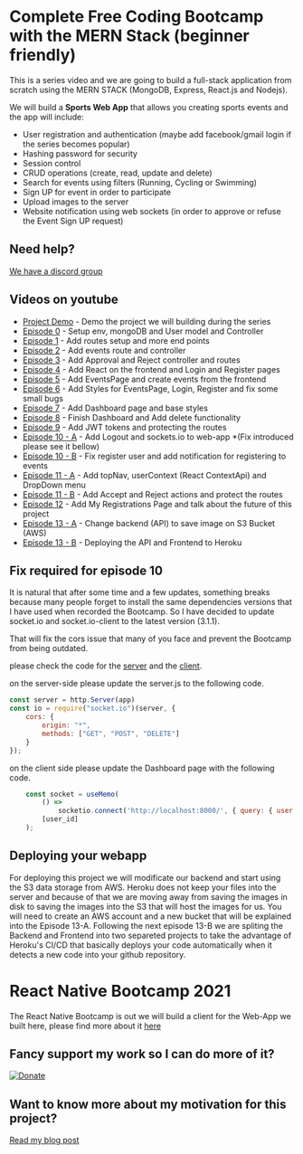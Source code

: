 # Complete Free Coding Bootcamp with the MERN Stack (beginner friendly) 

This is a series video and we are going to build a full-stack application from scratch using the MERN STACK (MongoDB, Express, React.js and Nodejs).

We will build a <strong>Sports Web App</strong> that allows you creating sports events and the app will include:

* User registration and authentication (maybe add facebook/gmail login if the series becomes popular) 
* Hashing password for security 
* Session control
* CRUD operations (create, read, update and delete) 
* Search for events using filters (Running, Cycling or Swimming) 
* Sign UP for event in order to participate
* Upload images to the server
* Website notification using web sockets (in order to approve or refuse the Event Sign UP request) 

## Need help?
[We have a discord group](https://discord.gg/7bsz7U5)

## Videos on youtube

* [Project Demo](https://www.youtube.com/watch?v=vtuciNQFpyA) - Demo the project we will building during the series
* [Episode 0](https://www.youtube.com/watch?v=_kP5e9fi9yo) - Setup env, mongoDB and User model and Controller
* [Episode 1](https://www.youtube.com/watch?v=U3B2TdYMmmU) - Add routes setup and more end points
* [Episode 2](https://www.youtube.com/watch?v=STbqBxgKD2I) - Add events route and controller
* [Episode 3](https://www.youtube.com/watch?v=73WRxi49Czo) - Add Approval and Reject controller and routes  
* [Episode 4](https://www.youtube.com/watch?v=T_3xUTF86L8) - Add React on the frontend and Login and Register pages
* [Episode 5](https://www.youtube.com/watch?v=cN8DFNteYDc) - Add EventsPage and create events from the frontend
* [Episode 6](https://www.youtube.com/watch?v=IQnNYIuOvxw) - Add Styles for EventsPage, Login, Register and fix some small bugs
* [Episode 7](https://www.youtube.com/watch?v=2by22YOUmG8) - Add Dashboard page and base styles
* [Episode 8](https://www.youtube.com/watch?v=aQTNZcy6tnU) - Finish Dashboard and Add delete functionality 
* [Episode 9](https://www.youtube.com/watch?v=prOC9Px4wtg) - Add JWT tokens and protecting the routes
* [Episode 10 - A](https://www.youtube.com/watch?v=sk_b31rfAKw) - Add Logout and sockets.io to web-app   *(Fix introduced please see it bellow)
* [Episode 10 - B](https://www.youtube.com/watch?v=mypkhAFXPPo) - Fix register user and add notification for registering to events
* [Episode 11 - A](https://www.youtube.com/watch?v=hYqadsJSpdY) - Add topNav, userContext (React ContextApi) and DropDown menu
* [Episode 11 - B](https://www.youtube.com/watch?v=-Zh37vkUdmc) - Add Accept and Reject actions and protect the routes
* [Episode 12](https://www.youtube.com/watch?v=3eKJv_DopSU) - Add My Registrations Page and talk about the future of this project
* [Episode 13 - A](https://www.youtube.com/watch?v=uhCCB8Vqi9E) - Change backend (API) to save image on S3 Bucket (AWS) 
* [Episode 13 - B](https://www.youtube.com/watch?v=Mrmdo50zRNU) - Deploying the API and Frontend to Heroku


## Fix required for episode 10
It is natural that after some time and a few updates, something breaks because many people forget to install the same dependencies versions that I have used when recorded the Bootcamp.
So I have decided to update socket.io and socket.io-client to the latest version (3.1.1).

That will fix the cors issue that many of you face and prevent the Bootcamp from being outdated.

please check the code for the [server](https://github.com/jeanrauwers/mern-course-bootcamp/blob/master/episode-10-Add-websockets-and-fix-Register/backend/src/server.js) and the [client](https://github.com/jeanrauwers/mern-course-bootcamp/blob/master/episode-10-Add-websockets-and-fix-Register/fronted/src/pages/Dashboard/index.js).

on the server-side please update the server.js to the following code.

```js
const server = http.Server(app)
const io = require("socket.io")(server, {
	cors: {
		origin: "*",
		methods: ["GET", "POST", "DELETE"]
	}
});

```

on the client side please update the Dashboard page with the following code.

```js
    const socket = useMemo(
        () =>
            socketio.connect('http://localhost:8000/', { query: { user: user_id } }),
        [user_id]
    );
```
## Deploying your webapp

For deploying this project we will modificate our backend and start using the S3 data storage from AWS.
Heroku does not keep your files into the server and because of that we are moving away from saving the images in disk to saving the images into the S3 that will host the images for us.
You will need to create an AWS account and a new bucket that will be explained into the Episode 13-A.
Following the next episode 13-B we are spliting the Backend and Frontend into two separeted projects to take the advantage of Heroku's CI/CD that basically deploys your code automatically when it detects a new code into your github repository.

# React Native Bootcamp 2021

The React Native Bootcamp is out we will build a client for the Web-App we built here, please find more about it [here](https://github.com/jeanrauwers/react-native-bootcamp)

## Fancy support my work so I can do more of it?
[![Donate](https://img.shields.io/badge/Donate-PayPal-green.svg)](https://www.paypal.com/donate?hosted_button_id=YT9MSXE2JBK46)

## Want to know more about my motivation for this project?
[Read my blog post](http://italktech.io/mern-coding-bootcamp/)
